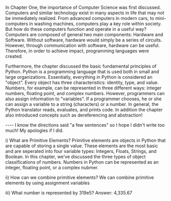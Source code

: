 In Chapter One, the importance of Computer Science was first discussed. Computers and similar technology exist in many aspects in life that may not be immediately realized. From advanced computers in modern cars, to mini-computers in washing machines, computers play a key role within society. But how do these computers function and operate in a useful way? Computers are composed of general two main components: Hardware and Software. Without software, hardware would simply be a series of circuits. However, through communication with software, hardware can be useful. Therefore, in order to achieve impact, programming languages were created. 

Furthermore, the chapter discussed the basic fundamental principles of Python. Python is a programming language that is used both in small and large organizations. Essentially, everything in Python is considered an "object". Every object has three characteristics: identity, type, and value. Numbers, for example, can be represented in three different ways: integer numbers, floating point, and complex numbers. However, programmers can also assign information to "variables". If a programmer chooses, he or she can assign a variable to a string (characters) or a number. In general, the Python translator reads, evaluates, and prints code. In addition the chapter also introduced concepts such as dereferencing and abstraction!

---- I know the directions said "a few sentences" so I hope I didn't write too much! My apologies if I did. 


i) What are Primitive Elements?
Primitive elements are objects in Python that are capable of storing a single value. These elements are the most basic and are seperated into four variable types: Integers, Floats, Strings, and Boolean. In this chapter, we've discussed the three types of object classifications of numbers. Numbers in Python can be represented as an integer, floating point, or a complex nubmer. 

ii) How can we combine primitive elements?
We can combine primitive elements by using assignment variables

iii) What number is represented by 319e5?
Answer: 4,335.67
